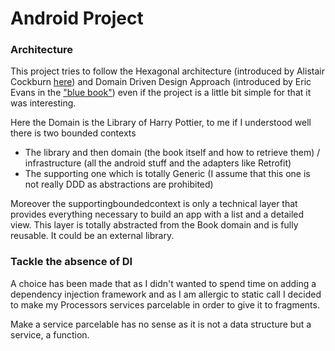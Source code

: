 # Android Project

### Architecture

This project tries to follow the Hexagonal architecture (introduced by Alistair Cockburn [here](http://alistair.cockburn.us/Hexagonal+architecture))
and Domain Driven Design Approach (introduced by Eric Evans in the ["blue book"](https://www.amazon.fr/Domain-Driven-Design-Tackling-Complexity-Software/dp/0321125215/ref=sr_1_1?ie=UTF8&qid=1511107275&sr=8-1&keywords=eric+evans)) even
if the project is a little bit simple for that it was interesting.

Here the Domain is the Library of Harry Pottier, to me if I understood well there is two bounded contexts
- The library and then domain (the book itself and how to retrieve them) / infrastructure (all the android stuff and the adapters like Retrofit)
- The supporting one which is totally Generic (I assume that this one is not really DDD as abstractions are prohibited)


Moreover the supportingboundedcontext is only a technical layer that provides everything necessary
to build an app with a list and a detailed view. This layer is totally abstracted from the Book domain
and is fully reusable. It could be an external library.

### Tackle the absence of DI

A choice has been made that as I didn't wanted to spend time on adding a dependency injection framework and as I am
allergic to static call I decided to make my Processors services parcelable in order to give it to fragments.

Make a service parcelable has no sense as it is not a data structure but a service, a function.